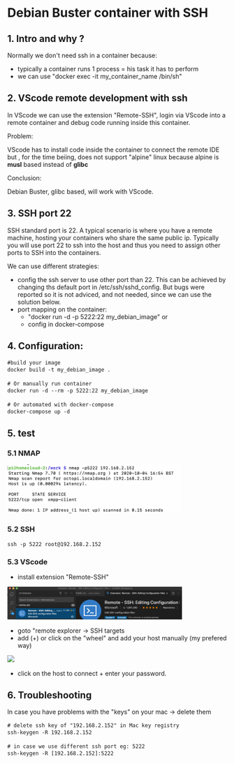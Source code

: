 # Debian Buster container with SSH

## 1. Intro and why ?

Normally we don't need ssh in a container because:
- typically a container runs 1 process = his task it has to perform
- we  can use  "docker exec -it my_container_name /bin/sh"

## 2. VScode remote development with ssh

In VScode we can use the extension "Remote-SSH", login via VScode into a remote container and debug code running inside this container.

Problem:

VScode has to install code inside the container to connect the remote IDE but , for the time beiing, does not support "alpine" linux because alpine is **musl** based instead of **glibc**

Conclusion:

Debian Buster, glibc based, will work with VScode.

## 3. SSH port 22

SSH standard port is 22. A typical scenario is where you have a remote machine, hosting your containers who share the same public ip. Typically you will use port 22 to ssh into the host and thus you need to assign other ports to SSH into the containers. 

We can use different strategies:

- config the ssh server to use other port than 22. This can be achieved by changing ths default port in /etc/ssh/sshd_config. But bugs were reported so it is not adviced, and not needed, since we can use the solution below. 
- port mapping on the container:
    - "docker run -d -p 5222:22 my_debian_image"
    or
    - config in docker-compose

## 4. Configuration:

```
#build your image
docker build -t my_debian_image . 

# Or manually run container
docker run -d --rm -p 5222:22 my_debian_image 

# Or automated with docker-compose
docker-compose up -d
```

## 5. test

### 5.1 NMAP

<img src="./img/nmap.png" width="400px">

### 5.2 SSH

```
ssh -p 5222 root@192.168.2.152
```

### 5.3 VScode

- install extension "Remote-SSH"

<img src="./img/remote-ssh-extension.png" width="400px">

- goto "remote explorer -> SSH targets
- add (+) or click on the "wheel" and add your host manually (my prefered way)

<img src="./img/ssh-targets-config.png" width="400px">

- click on the host to connect + enter your password.


## 6. Troubleshooting

In case you have problems with the "keys" on your mac -> delete them

```
# delete ssh key of "192.168.2.152" in Mac key registry
ssh-keygen -R 192.168.2.152

# in case we use different ssh port eg: 5222
ssh-keygen -R [192.168.2.152]:5222
```

